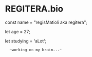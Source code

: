 REGITERA.bio
=============================

const name = "regisMatioli aka regitera";

let age = 27;    

let studying = 'aLot';


      ~working on my brain...~

